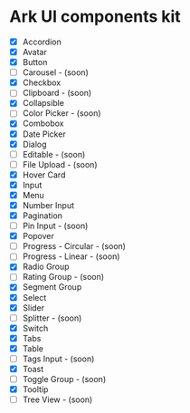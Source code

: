 # Ark UI components kit

- [x] Accordion
- [x] Avatar
- [x] Button
- [ ] Carousel - (soon)
- [x] Checkbox
- [ ] Clipboard - (soon)
- [x] Collapsible
- [ ] Color Picker - (soon)
- [x] Combobox
- [x] Date Picker
- [x] Dialog
- [ ] Editable - (soon)
- [ ] File Upload - (soon)
- [x] Hover Card
- [x] Input
- [x] Menu
- [x] Number Input
- [x] Pagination
- [ ] Pin Input - (soon)
- [x] Popover
- [ ] Progress - Circular - (soon)
- [ ] Progress - Linear - (soon)
- [x] Radio Group
- [ ] Rating Group - (soon)
- [x] Segment Group
- [x] Select
- [x] Slider
- [ ] Splitter - (soon)
- [x] Switch
- [x] Tabs
- [x] Table
- [ ] Tags Input - (soon)
- [x] Toast
- [ ] Toggle Group - (soon)
- [x] Tooltip
- [ ] Tree View - (soon)
